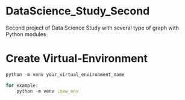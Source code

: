 # DataScience_Study_Second
Second project of Data Science Study with several type of graph with Python modules

# Create Virtual-Environment

```js
python -m venv your_virtual_environment_name

for example:
    python -m venv .new_env
```
